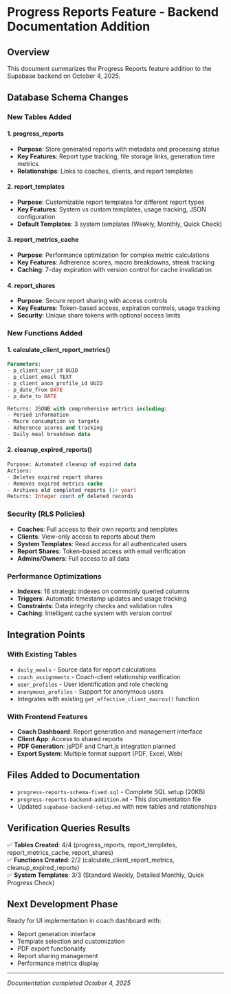 # Progress Reports Feature - Backend Documentation Addition

## Overview
This document summarizes the Progress Reports feature addition to the Supabase backend on October 4, 2025.

## Database Schema Changes

### New Tables Added

#### 1. progress_reports
- **Purpose**: Store generated reports with metadata and processing status
- **Key Features**: Report type tracking, file storage links, generation time metrics
- **Relationships**: Links to coaches, clients, and report templates

#### 2. report_templates  
- **Purpose**: Customizable report templates for different report types
- **Key Features**: System vs custom templates, usage tracking, JSON configuration
- **Default Templates**: 3 system templates (Weekly, Monthly, Quick Check)

#### 3. report_metrics_cache
- **Purpose**: Performance optimization for complex metric calculations  
- **Key Features**: Adherence scores, macro breakdowns, streak tracking
- **Caching**: 7-day expiration with version control for cache invalidation

#### 4. report_shares
- **Purpose**: Secure report sharing with access controls
- **Key Features**: Token-based access, expiration controls, usage tracking
- **Security**: Unique share tokens with optional access limits

### New Functions Added

#### 1. calculate_client_report_metrics()
```sql
Parameters:
- p_client_user_id UUID
- p_client_email TEXT  
- p_client_anon_profile_id UUID
- p_date_from DATE
- p_date_to DATE

Returns: JSONB with comprehensive metrics including:
- Period information
- Macro consumption vs targets
- Adherence scores and tracking
- Daily meal breakdown data
```

#### 2. cleanup_expired_reports()
```sql
Purpose: Automated cleanup of expired data
Actions:
- Deletes expired report shares
- Removes expired metrics cache
- Archives old completed reports (1+ year)
Returns: Integer count of deleted records
```

### Security (RLS Policies)
- **Coaches**: Full access to their own reports and templates
- **Clients**: View-only access to reports about them  
- **System Templates**: Read access for all authenticated users
- **Report Shares**: Token-based access with email verification
- **Admins/Owners**: Full access to all data

### Performance Optimizations
- **Indexes**: 16 strategic indexes on commonly queried columns
- **Triggers**: Automatic timestamp updates and usage tracking
- **Constraints**: Data integrity checks and validation rules
- **Caching**: Intelligent cache system with version control

## Integration Points

### With Existing Tables
- `daily_meals` - Source data for report calculations
- `coach_assignments` - Coach-client relationship verification  
- `user_profiles` - User identification and role checking
- `anonymous_profiles` - Support for anonymous users
- Integrates with existing `get_effective_client_macros()` function

### With Frontend Features
- **Coach Dashboard**: Report generation and management interface
- **Client App**: Access to shared reports  
- **PDF Generation**: jsPDF and Chart.js integration planned
- **Export System**: Multiple format support (PDF, Excel, Web)

## Files Added to Documentation
- `progress-reports-schema-fixed.sql` - Complete SQL setup (20KB)
- `progress-reports-backend-addition.md` - This documentation file
- Updated `supabase-backend-setup.md` with new tables and relationships

## Verification Queries Results
✅ **Tables Created**: 4/4 (progress_reports, report_templates, report_metrics_cache, report_shares)  
✅ **Functions Created**: 2/2 (calculate_client_report_metrics, cleanup_expired_reports)  
✅ **System Templates**: 3/3 (Standard Weekly, Detailed Monthly, Quick Progress Check)

## Next Development Phase
Ready for UI implementation in coach dashboard with:
- Report generation interface
- Template selection and customization
- PDF export functionality  
- Report sharing management
- Performance metrics display

---
*Documentation completed October 4, 2025*